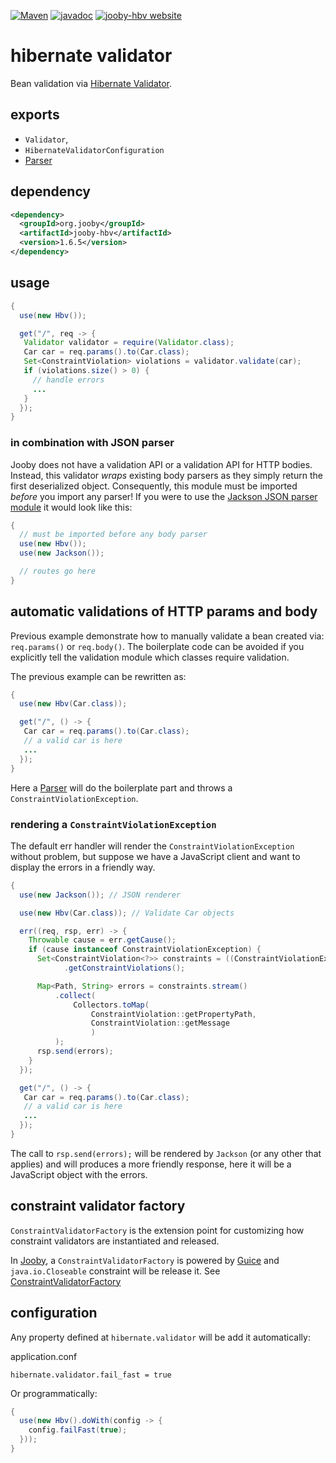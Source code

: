 [![Maven](https://img.shields.io/maven-metadata/v/http/central.maven.org/maven2/org/jooby/jooby-hbv/maven-metadata.xml.svg)](http://mvnrepository.com/artifact/org.jooby/jooby-hbv/1.6.5)
[![javadoc](https://javadoc.io/badge/org.jooby/jooby-hbv.svg)](https://javadoc.io/doc/org.jooby/jooby-hbv/1.6.5)
[![jooby-hbv website](https://img.shields.io/badge/jooby-hbv-brightgreen.svg)](http://jooby.org/doc/hbv)
# hibernate validator

Bean validation via [Hibernate Validator](hibernate.org/validator).

## exports

* ```Validator```,
* ```HibernateValidatorConfiguration```
* [Parser](/apidocs/org/jooby/Parser.html)

## dependency

```xml
<dependency>
  <groupId>org.jooby</groupId>
  <artifactId>jooby-hbv</artifactId>
  <version>1.6.5</version>
</dependency>
```

## usage

```java
{
  use(new Hbv());

  get("/", req -> {
   Validator validator = require(Validator.class);
   Car car = req.params().to(Car.class);
   Set<ConstraintViolation> violations = validator.validate(car);
   if (violations.size() > 0) {
     // handle errors
     ...
   }
  });
}
```
### in combination with JSON parser
Jooby does not have a validation API or a validation API for HTTP bodies. Instead, this validator _wraps_ existing body parsers as they simply return the first deserialized object. Consequently, this module must be imported _before_ you import any parser!
If you were to use the [Jackson JSON parser module](../jackson/jackson.md) it would look like this:

```java
{
  // must be imported before any body parser
  use(new Hbv());
  use(new Jackson());

  // routes go here
}
```

## automatic validations of HTTP params and body

Previous example demonstrate how to manually validate a bean created via: ```req.params()``` or ```req.body()```. The boilerplate code
can be avoided if you explicitly tell the validation module which classes require validation.

The previous example can be rewritten as:

```java
{
  use(new Hbv(Car.class));

  get("/", () -> {
   Car car = req.params().to(Car.class);
   // a valid car is here
   ...
  });
}
```

Here a [Parser](/apidocs/org/jooby/Parser.html) will do the boilerplate part and throws a ```ConstraintViolationException```.

### rendering a ```ConstraintViolationException```

The default err handler will render the ```ConstraintViolationException``` without problem, but suppose we have a JavaScript client and want to display the errors in a friendly way.

```java
{
  use(new Jackson()); // JSON renderer

  use(new Hbv(Car.class)); // Validate Car objects

  err((req, rsp, err) -> {
    Throwable cause = err.getCause();
    if (cause instanceof ConstraintViolationException) {
      Set<ConstraintViolation<?>> constraints = ((ConstraintViolationException) cause)
            .getConstraintViolations();

      Map<Path, String> errors = constraints.stream()
          .collect(
              Collectors.toMap(
                  ConstraintViolation::getPropertyPath,
                  ConstraintViolation::getMessage
                  )
          );
      rsp.send(errors);
    }
  });

  get("/", () -> {
   Car car = req.params().to(Car.class);
   // a valid car is here
   ...
  });
}
```

The call to ```rsp.send(errors);``` will be rendered by ```Jackson``` (or any other that applies) and will produces a more friendly response, here it will be a JavaScript object with the errors.

## constraint validator factory

```ConstraintValidatorFactory``` is the extension point for customizing how constraint validators are instantiated and released.

In [Jooby](http://jooby.org), a ```ConstraintValidatorFactory``` is powered by [Guice](https://github.com/google/guice) and ```java.io.Closeable``` constraint will be release it. See [ConstraintValidatorFactory](http://docs.jboss.org/hibernate/validator/5.1/reference/en-US/html/chapter-bootstrapping.html#d0e4456)

## configuration

Any property defined at ```hibernate.validator``` will be add it automatically:

application.conf

```
hibernate.validator.fail_fast = true
```

Or programmatically:

```java
{
  use(new Hbv().doWith(config -> {
    config.failFast(true);
  }));
}
```
